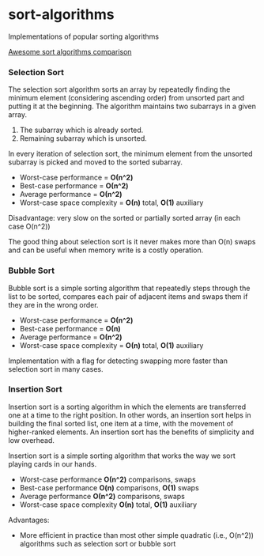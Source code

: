 # sort-algorithms
Implementations of popular sorting algorithms

[Awesome sort algorithms comparison](https://www.toptal.com/developers/sorting-algorithms/)

### Selection Sort

The selection sort algorithm sorts an array by repeatedly finding the minimum element (considering ascending order) from unsorted part and putting it at the beginning. The algorithm maintains two subarrays in a given array.
 1. The subarray which is already sorted.
 2. Remaining subarray which is unsorted.
 
In every iteration of selection sort, the minimum element from the unsorted subarray is picked and moved to the sorted subarray.

- Worst-case performance = **О(n^2)**
- Best-case performance = **О(n^2)**
- Average performance = **О(n^2)**
- Worst-case space complexity =	**О(n)** total, **O(1)** auxiliary

Disadvantage: very slow on the sorted or partially sorted array (in each case O(n^2))

The good thing about selection sort is it never makes more than O(n) swaps and can be useful when memory write is a costly operation.

### Bubble Sort

Bubble sort is a simple sorting algorithm that repeatedly steps through the list to be sorted, compares each pair of adjacent items and swaps them if they are in the wrong order.

- Worst-case performance = **О(n^2)**
- Best-case performance = **О(n)**
- Average performance = **О(n^2)**
- Worst-case space complexity =	**О(n)** total, **O(1)** auxiliary

Implementation with a flag for detecting swapping more faster than selection sort in many cases.

### Insertion Sort

Insertion sort is a sorting algorithm in which the elements are transferred one at a time to the right position. In other words, an insertion sort helps in building the final sorted list, one item at a time, with the movement of higher-ranked elements. An insertion sort has the benefits of simplicity and low overhead.

Insertion sort is a simple sorting algorithm that works the way we sort playing cards in our hands.

- Worst-case performance	**О(n^2)** comparisons, swaps
- Best-case performance	**O(n)** comparisons, **O(1)** swaps
- Average performance	**О(n^2)** comparisons, swaps
- Worst-case space complexity	**О(n)** total, **O(1)** auxiliary

Advantages:
 - More efficient in practice than most other simple quadratic (i.e., O(n^2)) algorithms such as selection sort or bubble sort
 
